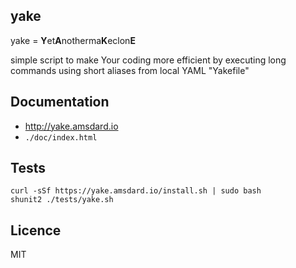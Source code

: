yake
---

yake = **Y**et**A**notherma**K**eclon**E**

simple script to make Your coding more efficient by executing long commands using short aliases from local YAML 
"Yakefile"

## Documentation
* http://yake.amsdard.io 
* `./doc/index.html`

## Tests
```
curl -sSf https://yake.amsdard.io/install.sh | sudo bash
shunit2 ./tests/yake.sh
```

## Licence
MIT